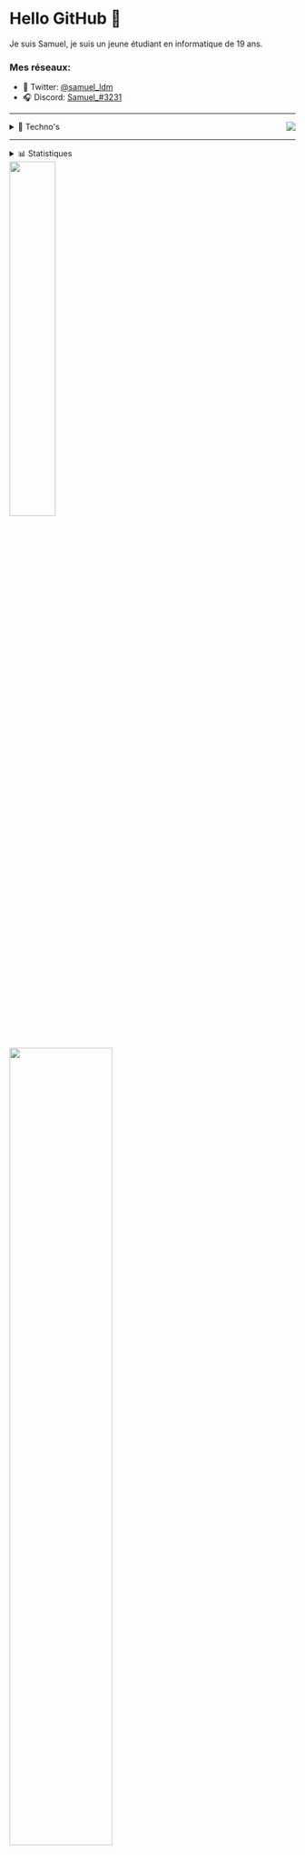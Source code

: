 # Hello GitHub 👋


Je suis Samuel, je suis un jeune étudiant en informatique de 19 ans.

### Mes réseaux:
* 🐤 Twitter: [@samuel_ldm](https://twitter.com/samuel_ldm)
* 🎧 Discord: [Samuel_#3231](https://discord.com/users/239654425424035840)

---
<a  href="https://discord.com/users/239654425424035840">
<img  src="https://lanyard.cnrad.dev/api/239654425424035840?hideTimestamp=true&idleMessage=Probably%20sleeping%20💤" align="right" />
</a>

<details>
	<summary>🔧 Techno's</summary>
	<br />
	<img width="48px" src="https://cdn.jsdelivr.net/gh/devicons/devicon/icons/javascript/javascript-plain.svg" />
	<img width="48px" src="https://cdn.jsdelivr.net/gh/devicons/devicon/icons/java/java-original.svg" />
	<img width="48px" src="https://cdn.jsdelivr.net/gh/devicons/devicon/icons/c/c-plain.svg" />
	<br />
	<img width="48px" src="https://cdn.jsdelivr.net/gh/devicons/devicon/icons/react/react-original.svg" />
	<img width="48px" src="https://cdn.jsdelivr.net/gh/devicons/devicon/icons/discordjs/discordjs-original.svg" />
	<img width="48px" src="https://cdn.jsdelivr.net/gh/devicons/devicon/icons/linux/linux-original.svg" />
</details>

---

<details>
	<summary>📊 Statistiques</summery>
	<br />
	<img width="40%" src="https://github-readme-stats.vercel.app/api/top-langs/?username=samldm&theme=dracula" align="left" />
	<img width="60%" src="https://github-readme-stats.vercel.app/api?username=samldm&show_icons=true&theme=dracula" align="left" />
</details>
